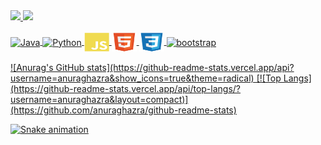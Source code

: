 <div>
 
  <a href="https://github.com/laura-lorrayne">
  <img height="180em" src="https://github-readme-stats.vercel.app/api?username=silvabento&show_icons=true&theme=radical&include_all_commits=true&count_private=true"/>
  <img height="180em" src="https://github-readme-stats.vercel.app/api/top-langs/?username=silvabento&layout=compact&langs_count=7&theme=radical"/>
   
</div>
 
<div style="display: inline_block"><br>  
 
  <img align="center" alt="Java" height="30" width="40" src="https://i.pinimg.com/originals/e9/94/61/e99461fdd5b3db8bdb3081d8acf5e524.png " />
  <img align="center" alt="Python" height="30" width="40" src="https://upload.wikimedia.org/wikipedia/commons/thumb/1/1f/Python_logo_01.svg/600px Python_logo_01.svg.png " />
  <img align="center" alt="Js" height="30" width="40" src="https://raw.githubusercontent.com/devicons/devicon/master/icons/javascript/javascript-plain.svg ">
  <img align="center" alt="HTML" height="30" width="40" src="https://raw.githubusercontent.com/devicons/devicon/master/icons/html5/html5-original.svg ">
  <img align="center" alt="CSS" height="30" width="40" src="https://raw.githubusercontent.com/devicons/devicon/master/icons/css3/css3-original.svg ">
  <img align="center" alt="bootstrap" height="30" width="40" src="https://cdn.jsdelivr.net/gh/devicons/devicon/icons/bootstrap/bootstrap-original.svg " />
      
</div>
<br>
![Anurag's GitHub stats](https://github-readme-stats.vercel.app/api?username=anuraghazra&show_icons=true&theme=radical)
 [![Top Langs](https://github-readme-stats.vercel.app/api/top-langs/?username=anuraghazra&layout=compact)](https://github.com/anuraghazra/github-readme-stats)
 
 ![Snake animation](https://github.com/USERNAME/USERNAME/blob/output/github-contribution-grid-snake.svg)

 
 


